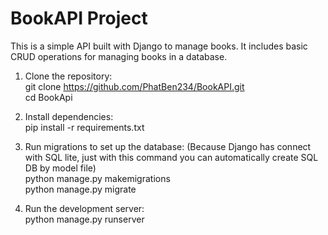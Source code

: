 ﻿# BookAPI Project </br>

This is a simple API built with Django to manage books. It includes basic CRUD operations for managing books in a database. </br>

1. Clone the repository: </br>
git clone https://github.com/PhatBen234/BookAPI.git </br>
cd BookApi </br>

2. Install dependencies: </br>
pip install -r requirements.txt </br>

3. Run migrations to set up the database: (Because Django has connect with SQL lite, just with this command you can automatically create SQL DB by model file) </br>
python manage.py makemigrations </br>
python manage.py migrate 

4. Run the development server: </br>
python manage.py runserver </br>


